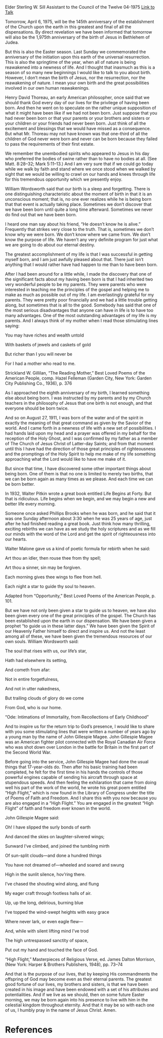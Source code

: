 Elder Sterling W. Sill
Assistant to the Council of the Twelve
04-1975
[Link to Talk](https://www.churchofjesuschrist.org/study/general-conference/1975/04/birth?lang=eng)

Tomorrow, April 6, 1975, will be the 145th anniversary of the establishment of the Church upon the earth in this greatest and final of all the dispensations. By direct revelation we have been informed that tomorrow will also be the 1,975th anniversary of the birth of Jesus in Bethlehem of Judea.

But this is also the Easter season. Last Sunday we commemorated the anniversary of the initiation upon this earth of the universal resurrection. This is also the springtime of the year, when all of nature is being reawakened into a newness of life. And I thought that inasmuch as this is a season of so many new beginnings I would like to talk to you about birth. However, I don’t mean the birth of Jesus, nor the resurrection, nor the reawakening of nature. I mean your own birth and the great possibilities involved in our own human reawakenings.

Henry David Thoreau, an early American philosopher, once said that we should thank God every day of our lives for the privilege of having been born. And then he went on to speculate on the rather unique supposition of what it might have been like if we had not been born. Just suppose that you had never been born or that your parents or your brothers and sisters or your children or your friends had never been born. Just think of all the excitement and blessings that we would have missed as a consequence. But what Mr. Thoreau may not have known was that one-third of all the children of God never were born and never can be born because they failed to pass the requirements of their first estate.

We remember the unembodied spirits who appeared to Jesus in his day who preferred the bodies of swine rather than to have no bodies at all. (See Matt. 8:28–32; Mark 5:11–13.) And I am very sure that if we could go today while we walk by faith and stand where we once stood when we walked by sight that we would be willing to crawl on our hands and knees through life for this tremendous opportunity which we presently enjoy.

William Wordsworth said that our birth is a sleep and forgetting. There is one distinguishing characteristic about the moment of birth in that it is an unconscious moment; that is, no one ever realizes while he is being born that that event is actually taking place. Sometimes we don’t discover that we have been born until quite a long time afterward. Sometimes we never do find out that we have been born.

I heard one man say about his friend, “He doesn’t know he is alive.” Frequently that strikes very close to the truth. That is, sometimes we don’t know why we were born. We don’t know where we came from. We don’t know the purpose of life. We haven’t any very definite program for just what we are going to do about our eternal destiny.

The greatest accomplishment of my life is that I was successful in getting myself born, and I am just awfully pleased about that. There just isn’t anything that I would rather have had happen to me than to have been born.

After I had been around for a little while, I made the discovery that one of the significant facts about my having been born is that I had inherited two very wonderful people to be my parents. They were parents who were interested in teaching me the principles of the gospel and helping me to make as much as possible out of my life. I am everlastingly grateful for my parents. They were pretty poor financially and we had a little trouble getting along, but sometimes that is all to the good. Somebody has said that one of the most serious disadvantages that anyone can have in life is to have too many advantages. One of the most outstanding advantages of my life is my parents. And I always think of my mother when I read those stimulating lines saying:





You may have riches and wealth untold

With baskets of jewels and caskets of gold

But richer than I you will never be

For I had a mother who read to me.





Strickland W. Gillilan, “The Reading Mother,” Best Loved Poems of the American People, comp. Hazel Felleman (Garden City, New York: Garden City Publishing Co., 1936), p. 376





As I approached the eighth anniversary of my birth, I learned something else about being born. I was instructed by my parents and by my Church teachers in the philosophy of Jesus that one birth is not enough, and that everyone should be born twice.

And so on August 27, 1911, I was born of the water and of the spirit in exactly the meaning of that great command as given by the Savior of the world. And I came forth in a newness of life with a new set of possibilities. I had hands laid upon my head and a prayer was offered in my behalf for the reception of the Holy Ghost, and I was confirmed by my father as a member of The Church of Jesus Christ of Latter-day Saints; and from that moment until this I have had the direction of those great principles of righteousness and the promptings of the Holy Spirit to help me make of my life something approaching what the Lord would like to have me make of it.

But since that time, I have discovered some other important things about being born. One of them is that no one is limited to merely two births, that we can be born again as many times as we please. And each time we can be born better.

In 1932, Walter Pitkin wrote a great book entitled Life Begins at Forty. But that is ridiculous. Life begins when we begin, and we may begin a new and better life every morning.

Someone once asked Phillips Brooks when he was born, and he said that it was one Sunday afternoon about 3:30 when he was 25 years of age, just after he had finished reading a great book. Just think how many thrilling, exciting rebirths we can have as we study the holy scriptures and as we fill our minds with the word of the Lord and get the spirit of righteousness into our hearts.

Walter Malone gave us a kind of poetic formula for rebirth when he said:





Art thou an idler, then rouse thee from thy spell;

Art thou a sinner, sin may be forgiven.

Each morning gives thee wings to flee from hell.

Each night a star to guide thy soul to heaven.





Adapted from “Opportunity,” Best Loved Poems of the American People, p. 101.





But we have not only been given a star to guide us to heaven, we have also been given every one of the great principles of the gospel. The Church has been established upon the earth in our dispensation. We have been given a prophet “to guide us in these latter days.” We have been given the Spirit of our Heavenly Father himself to direct and inspire us. And not the least among all of these, we have been given the tremendous resources of our own souls. William Wordsworth said:





The soul that rises with us, our life’s star,

Hath had elsewhere its setting,

And cometh from afar:

Not in entire forgetfulness,

And not in utter nakedness,

But trailing clouds of glory do we come

From God, who is our home.





“Ode: Intimations of Immortality, from Recollections of Early Childhood”





And to inspire us for the return trip to God’s presence, I would like to share with you some stimulating lines that were written a number of years ago by a young man by the name of John Gillespie Magee. John Gillespie Magee was an American fighter pilot connected with the Royal Canadian Air Force who was shot down over London in the battle for Britain in the first part of the Second World War.



Before going into the service, John Gillespie Magee had done the usual things that 17-year-olds do. Then after his basic training had been completed, he felt for the first time in his hands the controls of those powerful engines capable of sending his aircraft through space at stupendous speeds. And then feeling the exhilaration that came from doing well his part of the work of the world, he wrote his great poem entitled “High Flight,” which is now found in the Library of Congress under the title of Poems of Faith and Freedom. And I share this with you now because you are also engaged in a “High Flight.” You are engaged in the greatest “High Flight” of faith and freedom ever known in the world.

John Gillespie Magee said:





Oh! I have slipped the surly bonds of earth

And danced the skies on laughter-silvered wings;

Sunward I’ve climbed, and joined the tumbling mirth

Of sun-split clouds—and done a hundred things

You have not dreamed of—wheeled and soared and swung

High in the sunlit silence, hov’ring there.

I’ve chased the shouting wind along, and flung

My eager craft through footless halls of air.

Up, up the long, delirious, burning blue

I’ve topped the wind-swept heights with easy grace

Where never lark, or even eagle flew—

And, while with silent lifting mind I’ve trod

The high untrespassed sanctity of space,

Put out my hand and touched the face of God.





“High Flight,” Masterpieces of Religious Verse, ed. James Dalton Morrison, (New York: Harper & Brothers Publishers, 1948), pp. 73–74





And that is the purpose of our lives, that by keeping His commandments the offspring of God may become even as their eternal parents. The greatest good fortune of our lives, my brothers and sisters, is that we have been created in his image and have been endowed with a set of his attributes and potentialities. And if we live as we should, then on some future Easter morning, we may be born again into his presence to live with him in the celestial kingdom throughout eternity. And that it may be so with each one of us, I humbly pray in the name of Jesus Christ. Amen.

# References
